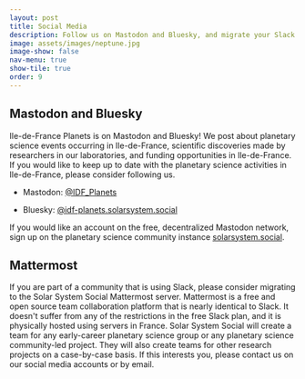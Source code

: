 ```yaml
---
layout: post
title: Social Media
description: Follow us on Mastodon and Bluesky, and migrate your Slack team to Mattermost
image: assets/images/neptune.jpg
image-show: false
nav-menu: true
show-tile: true
order: 9
---
```


## Mastodon and Bluesky

Ile-de-France Planets is on Mastodon and Bluesky! We post about planetary science events occurring in Ile-de-France, scientific discoveries made by researchers in our laboratories, and funding opportunities in Ile-de-France. If you would like to keep up to date with the planetary science activities in Ile-de-France, please consider following us.

* Mastodon: <a href="https://solarsystem.social/@IDF_Planets">@IDF_Planets</a>

* Bluesky: <a href="https://bsky.app/profile/idf-planets.solarsystem.social">@idf-planets.solarsystem.social</a>

 If you would like an account on the free, decentralized Mastodon network, sign up on the planetary science community instance <a href="https://solarsystem.social/">solarsystem.social</a>.

 ## Mattermost

 If you are part of a community that is using Slack, please consider migrating to the Solar System Social Mattermost server. Mattermost is a free and open source team collaboration platform that is nearly identical to Slack. It doesn't suffer from any of the restrictions in the free Slack plan, and it is physically hosted using servers in France. Solar System Social will create a team for any early-career planetary science group or any planetary science community-led project. They will also create teams for other research projects on a case-by-case basis. If this interests you, please contact us on our social media accounts or by email.
